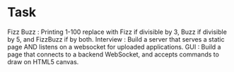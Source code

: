 # Task

Fizz Buzz : Printing 1-100 replace with Fizz if divisible by 3, Buzz if divisible by 5, and FizzBuzz if by both.
Interview : Build a server that serves a static page AND listens on a websocket for uploaded applications.
GUI : Build a page that connects to a backend WebSocket, and accepts commands to draw on HTML5 canvas.
